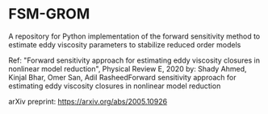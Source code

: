 # FSM-GROM
A repository for Python implementation of the forward sensitivity method to estimate eddy viscosity parameters to stabilize reduced order models

Ref: "Forward sensitivity approach for estimating eddy viscosity closures in nonlinear model reduction", Physical Review E, 2020
     by: Shady Ahmed, Kinjal Bhar, Omer San, Adil RasheedForward sensitivity approach for estimating eddy viscosity closures in nonlinear model reduction
     
arXiv preprint: https://arxiv.org/abs/2005.10926
